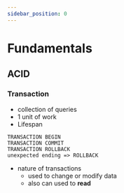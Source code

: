 ```yaml
---
sidebar_position: 0
---
```

# Fundamentals

## ACID
### Transaction
- collection of queries
- 1 unit of work
- Lifespan
```
TRANSACTION BEGIN
TRANSACTION COMMIT
TRANSACTION ROLLBACK
unexpected ending => ROLLBACK
```
- nature of transactions
    - used to change or modify data
    - also can used to **read**

## 

